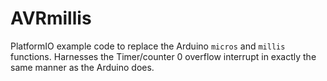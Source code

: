 # AVRmillis
PlatformIO example code to replace the Arduino `micros` and `millis` functions. Harnesses the Timer/counter 0 overflow interrupt in exactly the same manner as the Arduino does.
